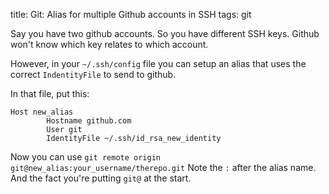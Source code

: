 title: Git: Alias for multiple Github accounts in SSH
tags: git

Say you have two github accounts. So you have different SSH keys. Github won't know which key relates to which account.

However, in your `~/.ssh/config` file you can setup an alias that uses the correct `IndentityFile` to send to github.

In that file, put this:

```
Host new_alias
        Hostname github.com
        User git
        IdentityFile ~/.ssh/id_rsa_new_identity
```

Now you can use `git remote origin git@new_alias:your_username/therepo.git` Note the `:` after the alias name. And the fact you're putting `git@` at the start.
